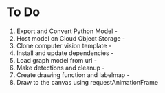 # To Do
1. Export and Convert Python Model - 
2. Host model on Cloud Object Storage - 
3. Clone computer vision template - 
4. Install and update dependencies - 
5. Load graph model from url - 
6. Make detections and cleanup - 
7. Create drawing function and labelmap - 
8. Draw to the canvas using requestAnimationFrame 